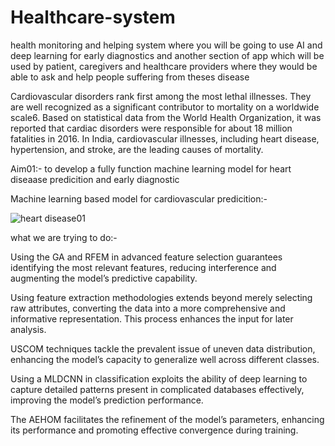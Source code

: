 # Healthcare-system
health monitoring and helping system where you will be going to use AI and deep learning for early diagnostics and another section of app which will be used by patient, caregivers and healthcare providers where they would be able to ask and help people suffering from theses disease

Cardiovascular disorders rank first among the most lethal illnesses. They are well recognized as a significant contributor to mortality on a worldwide scale6. Based on statistical data from the World Health Organization, it was reported that cardiac disorders were responsible for about 18 million fatalities in 2016. In India, cardiovascular illnesses, including heart disease, hypertension, and stroke, are the leading causes of mortality.

Aim01:- to develop a fully function machine learning model for heart diseaase predicition and early diagnostic 

Machine learning based model for cardiovascular predicition:-

![heart disease01](https://github.com/rigvedb/Healthcare-system/assets/122348418/aac9fa54-4f1c-4532-a2ee-586d51d52054)

what we are trying to do:-

Using the GA and RFEM in advanced feature selection guarantees identifying the most relevant features, reducing interference and augmenting the model’s predictive capability.

Using feature extraction methodologies extends beyond merely selecting raw attributes, converting the data into a more comprehensive and informative representation. This process enhances the input for later analysis.

USCOM techniques tackle the prevalent issue of uneven data distribution, enhancing the model’s capacity to generalize well across different classes.

Using a MLDCNN in classification exploits the ability of deep learning to capture detailed patterns present in complicated databases effectively, improving the model’s prediction performance.

The AEHOM facilitates the refinement of the model’s parameters, enhancing its performance and promoting effective convergence during training.
